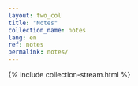 ```yaml
---
layout: two_col
title: "Notes"
collection_name: notes
lang: en
ref: notes
permalink: notes/
---
```

{% include collection-stream.html %}
